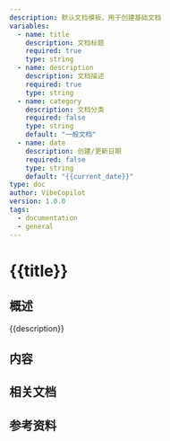 ```yaml
---
description: 默认文档模板，用于创建基础文档
variables:
  - name: title
    description: 文档标题
    required: true
    type: string
  - name: description
    description: 文档描述
    required: true
    type: string
  - name: category
    description: 文档分类
    required: false
    type: string
    default: "一般文档"
  - name: date
    description: 创建/更新日期
    required: false
    type: string
    default: "{{current_date}}"
type: doc
author: VibeCopilot
version: 1.0.0
tags:
  - documentation
  - general
---
```


# {{title}}

## 概述

{{description}}

## 内容

## 相关文档

## 参考资料
